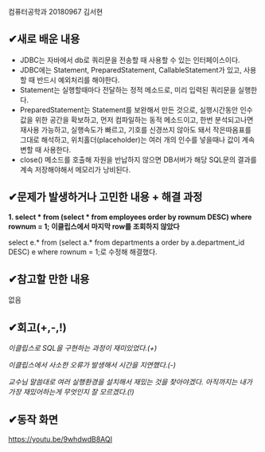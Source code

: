 컴퓨터공학과 20180967 김서현
##  &#10004;새로 배운 내용
- JDBC는 자바에서 db로 쿼리문을 전송할 때 사용할 수 있는 인터페이스이다.
- JDBC에는 Statement, PreparedStatement, CallableStatement가 있고, 사용할 때 반드시 예외처리를 해야한다.
- Statement는 실행할때마다 전달하는 정적 메소드로, 미리 입력된 쿼리문을 실행한다.
- PreparedStatement는 Statement를 보완해서 만든 것으로, 실행시간동안 인수값을 위한 공간을 확보하고, 먼저 컴파일하는 동적 메소드이고, 한번 분석되고나면 재사용 가능하고,
실행속도가 빠르고, 기호를 신경쓰지 않아도 돼서 작은따옴표를 그대로 해석하고, 위치홀더(placeholder)는 
여러 개의 인수를 넣을때나 값이 계속 변할 때 사용한다.
- close() 메소드를 호출해 자원을 반납하지 않으면 DB서버가 해당 SQL문의 결과를 계속 저장해야해서 메모리가 낭비된다.

##  &#10004;문제가 발생하거나 고민한 내용 + 해결 과정
**1. select * from (select * from employees order by rownum DESC) where rownum = 1; 이클립스에서 마지막 row를 조회하지 않았다**

select e.* from (select a.* from departments a order by a.department_id DESC) e where rownum = 1;로 수정해 해결했다.


##  &#10004;참고할 만한 내용

없음

##  &#10004;회고(+,-,!)
*이클립스로 SQL을 구현하는 과정이 재미있었다.(+)*

*이클립스에서 사소한 오류가 발생해서 시간을 지연했다.(-)*

*교수님 말씀대로 여러 실행환경을 설치해서 재밌는 것을 찾아야겠다. 아직까지는 내가 가장 재밌어하는게 무엇인지 잘 모르겠다.(!)*


##  &#10004;동작 화면
https://youtu.be/9whdwdB8AQI
